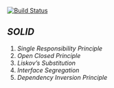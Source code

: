 [![Build Status](https://travis-ci.org/gallimoff/S_O_L_I_D.svg?branch=master)](https://travis-ci.org/gallimoff/S_O_L_I_D)
## *SOLID*
1. *Single Responsibility Principle*
2. *Open Closed Principle*
3. *Liskov’s Substitution*
4. *Interface Segregation*
5. *Dependency Inversion Principle* 
